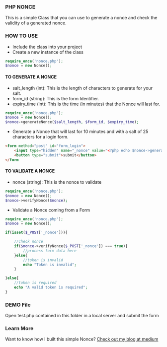 ### PHP NONCE

This is a simple Class that you can use to generate a nonce and check the validity of a generated nonce.

### HOW TO USE

- Include the class into your project
- Create a new instance of the class

```php
require_once('nonce.php');
$nonce = new Nonce();
```

#### TO GENERATE A NONCE

- salt_length (int): This is the length of characters to generate for your salt.
- form_id (string): This is the form Identifier.
- expiry_time (int): This is the time (in minutes) that the Nonce will last for.

```php
require_once('nonce.php');
$nonce = new Nonce();
$nonce->generateNonce($salt_length, $form_id, $expiry_time);

```

- Generate a Nonce that will last for 10 minutes and with a salt of 25 characters for a login form.

```html
<form method="post" id="form_login">
	<input type="hidden" name="_nonce" value="<?php echo $nonce->generateNonce(25, 'form_login', 10);?>">
	<button type="submit">submit</button>
</form

```

#### TO VALIDATE A NONCE

- nonce (string): This is the nonce to validate

```php
require_once('nonce.php');
$nonce = new Nonce();
$nonce->verifyNonce($nonce);

```
- Validate a Nonce coming from a Form

```php
require_once('nonce.php');
$nonce = new Nonce();

if(isset($_POST['_nonce'])){

	//check nonce
	if($nonce->verifyNonce($_POST['_nonce']) === true){
		//process form data here
	}else{
		//token is invalid
		echo "Token is invalid";
	}

}else{
	//token is required
	echo "A valid token is required";
}
```

### DEMO File

Open test.php contained in this folder in a local server and submit the form

### Learn More

Want to know how I built this simple Nonce? [Check out my blog at medium]()